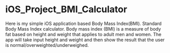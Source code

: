 # iOS_Project_BMI_Calculator

Here is my simple iOS application based Body Mass Index(BMI). Standard Body Mass Index calculator. Body mass index (BMI) is a measure of body fat based on height and weight that applies to adult men and women.
The app will take input height and weight and then show the result that the user is normal/overweighted/underweighed.
